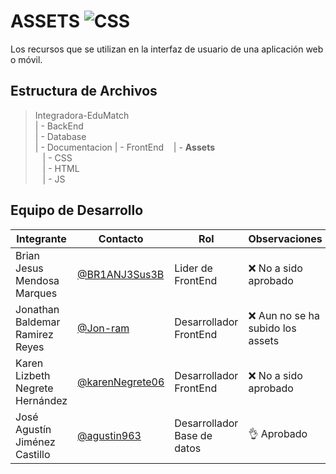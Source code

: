 # ASSETS ![CSS](https://img.shields.io/badge/CSS-239120?&style=for-the-badge&logo=css3&logoColor=white)

Los recursos que se utilizan en la interfaz de usuario de una aplicación web o móvil. 

## Estructura de Archivos
>Integradora-EduMatch<br>
>| - BackEnd<br>
>| - Database<br>
>| - Documentacion
>| - FrontEnd
>&nbsp;&nbsp; | - **Assets**<br>
>&nbsp;&nbsp; | - CSS<br>
>&nbsp;&nbsp; | - HTML<br>
>&nbsp;&nbsp; | - JS<br>

## Equipo de Desarrollo
|Integrante|Contacto|Rol|Observaciones|
|----------|-------|---|-------------|
| Brian Jesus Mendosa Marques|[@BR1ANJ3Sus3B](https://github.com/BR1ANJ3Sus3B)|Lider de FrontEnd|❌ No a sido aprobado
| Jonathan Baldemar Ramirez Reyes|[@Jon-ram](https://github.com/Jon-ram)|Desarrollador FrontEnd|❌ Aun no se ha subido los assets
| Karen Lizbeth Negrete Hernández|[@karenNegrete06](https://github.com/karenNegrete06)|Desarrollador FrontEnd|❌ No a sido aprobado
| José Agustín Jiménez Castillo|[@agustin963](https://github.com/agustin963)|Desarrollador Base de datos |👌 Aprobado
